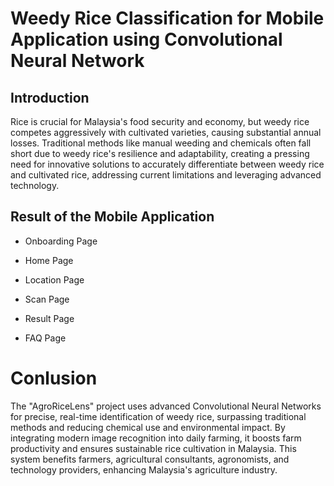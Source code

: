 # Weedy Rice Classification for Mobile Application using Convolutional Neural Network

## Introduction

Rice is crucial for Malaysia's food security and economy, but weedy rice competes aggressively with cultivated varieties, causing substantial annual losses. Traditional methods like manual weeding and chemicals often fall short due to weedy rice's resilience and adaptability, creating a pressing need for innovative solutions to accurately differentiate between weedy rice and cultivated rice, addressing current limitations and leveraging advanced technology.

## Result of the Mobile Application

- Onboarding Page

- Home Page

- Location Page

- Scan Page

- Result Page

- FAQ Page

# Conlusion

The "AgroRiceLens" project uses advanced Convolutional Neural Networks for precise, real-time identification of weedy rice, surpassing traditional methods and reducing chemical use and environmental impact. By integrating modern image recognition into daily farming, it boosts farm productivity and ensures sustainable rice cultivation in Malaysia. This system benefits farmers, agricultural consultants, agronomists, and technology providers, enhancing Malaysia's agriculture industry.
